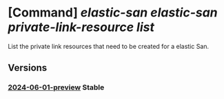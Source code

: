 # [Command] _elastic-san elastic-san private-link-resource list_

List the private link resources that need to be created for a elastic San.

## Versions

### [2024-06-01-preview](/Resources/mgmt-plane/L3N1YnNjcmlwdGlvbnMve30vcmVzb3VyY2Vncm91cHMve30vcHJvdmlkZXJzL21pY3Jvc29mdC5lbGFzdGljc2FuL2VsYXN0aWNzYW5zL3t9L3ByaXZhdGVsaW5rcmVzb3VyY2Vz/2024-06-01-preview.xml) **Stable**

<!-- mgmt-plane /subscriptions/{}/resourcegroups/{}/providers/microsoft.elasticsan/elasticsans/{}/privatelinkresources 2024-06-01-preview -->
